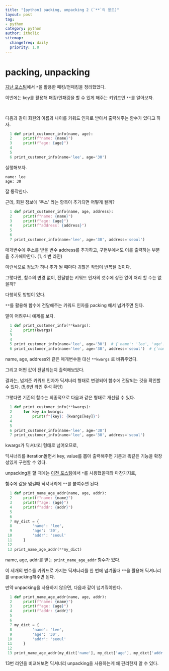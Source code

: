 ```yaml
---
title: "[python] packing, unpacking 2 (`**`의 용도)"
layout: post
tag:
- python
category: python
author: itholic
sitemap:
  changefreq: daily
  priority: 1.0
---
```


# packing, unpacking

<a href="https://itholic.github.io/python-pack-unpack-1/" target="_blank">지난 포스팅</a>에서 `*`을 활용한 패킹/언패킹을 정리했었다.

이번에는 key를 활용해 패킹/언패킹을 할 수 있게 해주는 키워드인 `**`를 알아보자.

<br/>

다음과 같이 회원의 이름과 나이를 키워드 인자로 받아서 출력해주는 함수가 있다고 하자.

```python
  1 def print_customer_info(name, age):
  2     print(f"name: {name}")
  3     print(f"age: {age}")
  4
  5
  6 print_customer_info(name='lee', age='30')
```

실행해보자.

```
name: lee
age: 30
```

잘 동작한다.

근데, 회원 정보에 '주소' 라는 항목이 추가되면 어떻게 될까?

```python
  1 def print_customer_info(name, age, address):
  2     print(f"name: {name}")
  3     print(f"age: {age}")
  4     print(f"address: {address}")
  5
  6
  7 print_customer_info(name='lee', age='30', address='seoul')
```

매개변수에 주소를 받을 변수 address를 추가하고, 구현부에서도 이를 출력하는 부분을 추가해야한다. (1, 4 번 라인)

이런식으로 정보가 하나 추가 될 때마다 귀찮은 작업이 반복될 것이다.

그렇다면, 함수의 변경 없이, 전달받는 키워드 인자의 갯수에 상관 없이 처리 할 수는 없을까?

다행히도 방법이 있다.

`**`를 활용해 함수에 전달해주는 키워드 인자를 packing 해서 넘겨주면 된다.

말이 어려우니 예제를 보자.

```python
  1 def print_customer_info(**kwargs):
  2     print(kwargs)
  3
  4
  5 print_customer_info(name='lee', age='30')  # {'name': 'lee', 'age': '30'}
  6 print_customer_info(name='lee', age='30', address='seoul')  # {'name': 'lee', 'age': '30', 'address': 'seoul'}
```

name, age, address와 같은 매개변수들 대신 `**kwargs` 로 바꿔주었다.

그리고 어떤 값이 전달되는지 출력해보았다.

결과는, 넘겨준 키워드 인자가 딕셔너리 형태로 변경되어 함수에 전달되는 것을 확인할 수 있다. (5,6번 라인 주석 확인)

그렇다면 기존의 함수는 최종적으로 다음과 같은 형태로 개선될 수 있다.

```python
  1 def print_customer_info(**kwargs):
  2     for key in kwargs:
  3         print(f"{key}: {kwargs[key]}")
  4
  5
  6 print_customer_info(name='lee', age='30')
  7 print_customer_info(name='lee', age='30', address='seoul')
```

kwargs가 딕셔너리 형태로 넘어오므로,

딕셔너리를 iteration돌면서 key, value를 뽑아 출력해주면 기존과 똑같은 기능을 확장성있게 구현할 수 있다.

unpacking을 할 때에는 <a href="https://itholic.github.io/python-pack-unpack-1/" target="_blank">이전 포스팅</a>에서 `*`를 사용했을때와 마찬가지로,

함수에 값을 넘길때 딕셔너리에 `**`를 붙여주면 된다.

```python
  1 def print_name_age_addr(name, age, addr):
  2     print(f"name: {name}")
  3     print(f"age: {age}")
  4     print(f"addr: {addr}")
  5
  6
  7 my_dict = {
  8         'name': 'lee',
  9         'age': '30',
 10         'addr': 'seoul'
 11     }
 12
 13 print_name_age_addr(**my_dict)
```

name, age, addr를 받는 `print_name_age_addr` 함수가 있다.

이 세개의 변수를 키워드로 가지는 딕셔너리를 한 번에 넘겨줄때 `**`을 활용해 딕셔너리를 unpacking해주면 된다.

만약 unpacking을 사용하지 않으면, 다음과 같이 넘겨줘야한다.

```python
  1 def print_name_age_addr(name, age, addr):
  2     print(f"name: {name}")
  3     print(f"age: {age}")
  4     print(f"addr: {addr}")
  5
  6
  7 my_dict = {
  8         'name': 'lee',
  9         'age': '30',
 10         'addr': 'seoul'
 11     }
 12
 13 print_name_age_addr(my_dict['name'], my_dict['age'], my_dict['addr'])
```

13번 라인을 비교해보면 딕셔너리 unpacking을 사용하는게 왜 편리한지 알 수 있다.
